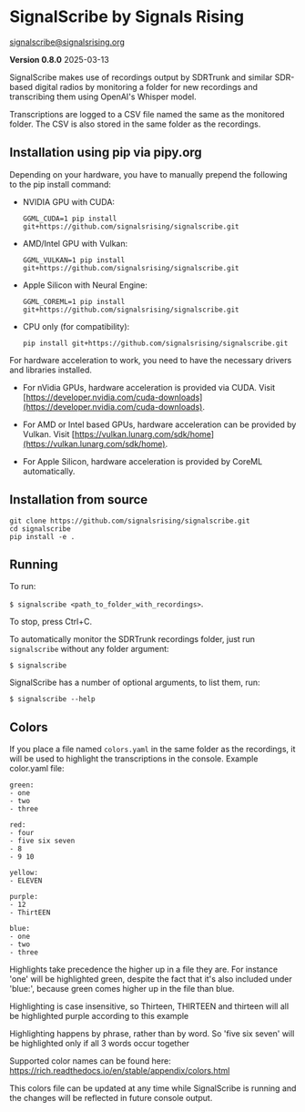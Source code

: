 # SignalScribe by Signals Rising
signalscribe@signalsrising.org

**Version 0.8.0** 2025-03-13

SignalScribe makes use of recordings output by SDRTrunk and similar SDR-based digital radios by monitoring a folder for new recordings and transcribing them using OpenAI's Whisper model.

Transcriptions are logged to a CSV file named the same as the monitored folder.
The CSV is also stored in the same folder as the recordings.

## Installation using pip via pipy.org

Depending on your hardware, you have to manually prepend the following to the pip install command:

- NVIDIA GPU with CUDA:
  ```
  GGML_CUDA=1 pip install git+https://github.com/signalsrising/signalscribe.git
  ```

- AMD/Intel GPU with Vulkan:
  ```
  GGML_VULKAN=1 pip install git+https://github.com/signalsrising/signalscribe.git
  ```

- Apple Silicon with Neural Engine:
  ```
  GGML_COREML=1 pip install git+https://github.com/signalsrising/signalscribe.git
  ```

- CPU only (for compatibility):
  ```
  pip install git+https://github.com/signalsrising/signalscribe.git
  ```
  
For hardware acceleration to work, you need to have the necessary drivers and libraries installed.

- For nVidia GPUs, hardware acceleration is provided via CUDA. Visit [https://developer.nvidia.com/cuda-downloads](https://developer.nvidia.com/cuda-downloads).

- For AMD or Intel based GPUs, hardware acceleration can be provided by Vulkan. Visit [https://vulkan.lunarg.com/sdk/home](https://vulkan.lunarg.com/sdk/home).

- For Apple Silicon, hardware acceleration is provided by CoreML automatically.


## Installation from source

```
git clone https://github.com/signalsrising/signalscribe.git
cd signalscribe
pip install -e .
```

## Running

To run:

`$ signalscribe <path_to_folder_with_recordings>`.

To stop, press Ctrl+C.

To automatically monitor the SDRTrunk recordings folder, just run `signalscribe` without any folder argument:

`$ signalscribe`

SignalScribe has a number of optional arguments, to list them, run:

`$ signalscribe --help`

## Colors

If you place a file named `colors.yaml` in the same folder as the recordings, it will be used to highlight the transcriptions in the console. Example color.yaml file:


```
green:
- one
- two
- three

red:
- four
- five six seven
- 8
- 9 10

yellow:
- ELEVEN

purple:
- 12
- ThirtEEN

blue:
- one
- two
- three
```

Highlights take precedence the higher up in a file they are.
For instance 'one' will be highlighted green, despite the fact that it's also included under 'blue:', because green comes higher up in the file than blue.

Highlighting is case insensitive, so Thirteen, THIRTEEN and thirteen will all be highlighted purple according to this example

Highlighting happens by phrase, rather than by word. So 'five six seven' will be highlighted only if all 3 words occur together

Supported color names can be found here: https://rich.readthedocs.io/en/stable/appendix/colors.html

This colors file can be updated at any time while SignalScribe is running and the changes will be reflected in future console output.

